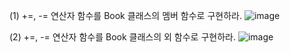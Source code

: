 
(1) +=, -= 연산자 함수를 Book 클래스의 멤버 함수로 구현하라.
![image](https://github.com/user-attachments/assets/16499341-ad46-477a-b719-98d84ec59452)

(2)  +=, -= 연산자 함수를 Book 클래스의 외 함수로 구현하라.
![image](https://github.com/user-attachments/assets/0e1e76bb-aa67-49e7-bb03-63ba384d4c9d)
